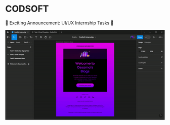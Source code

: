 # CODSOFT
🌟 Exciting Announcement: UI/UX Internship Tasks 🎉


<p align="left">
  <img alt="" style="{max-height: 20px}" src="./Task Submission/2.gif">
</p>
